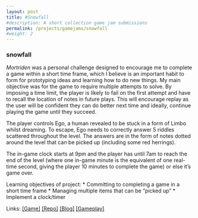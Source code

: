 ```yaml
---
layout: post
title: #Snowfall
#description: A short collection game jam submissions
permalink: /projects/gamejams/snowfall
#weight: 2
---
```


### snowfall ###

*Mortriden* was a personal challenge designed to encourage me to complete a game within a short time frame, which I believe is an important habit to form for prototyping ideas and learning how to do new things. My main objective was for the game to require multiple attempts to solve. By imposing a time limit, the player is likely to fail on the first attempt and have to recall the location of notes in future plays. This will encourage replay as the user will be confident they can do better next time and ideally, continue playing the game until they succeed.

The player controls Ego, a human revealed to be stuck in a form of Limbo whilst dreaming. To escape, Ego needs to correctly answer 5 riddles scattered throughout the level. The answers are in the form of notes dotted around the level that can be picked up (including some red herrings).

The in-game clock starts at 9pm and the player has until 7am to reach the end of the level (where one in-game minute is the equivalent of one real-time second, giving the player 10 minutes to complete the game) or else it’s game over.

Learning objectives of project:
    * Committing to completing a game in a short time frame
    * Managing multiple items that can be “picked up”
    * Implement a clock/timer

Links: 
[\[Game\]](https://beckmcgowan.itch.io/mortriden)
[\[Repo\]](https://github.com/bmgamedev/Mortriden)
[\[Blog\]](https://beckmcgowanblog.wordpress.com/2017/07/18/mortriden-postmortem-blog-post-or-cool-death-metal-band/)
[\[Gameplay\]](https://www.youtube.com/watch?v=oDz1S-UQvLU&feature=youtu.be)